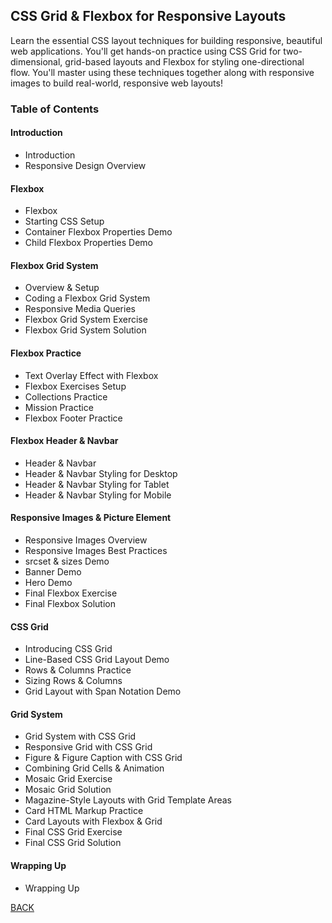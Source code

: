 ## CSS Grid & Flexbox for Responsive Layouts

Learn the essential CSS layout techniques for building responsive, beautiful web applications. You'll get hands-on practice using CSS Grid for two-dimensional, grid-based layouts and Flexbox for styling one-directional flow. You'll master using these techniques together along with responsive images to build real-world, responsive web layouts!

<!-- Course Website (https://frontendmasters.github.io/grid-flexbox-v2/) -->

### Table of Contents
#### Introduction
- Introduction
- Responsive Design Overview

#### Flexbox
- Flexbox
- Starting CSS Setup
- Container Flexbox Properties Demo
- Child Flexbox Properties Demo

#### Flexbox Grid System
- Overview & Setup
- Coding a Flexbox Grid System
- Responsive Media Queries
- Flexbox Grid System Exercise
- Flexbox Grid System Solution

#### Flexbox Practice
- Text Overlay Effect with Flexbox
- Flexbox Exercises Setup
- Collections Practice
- Mission Practice
- Flexbox Footer Practice

#### Flexbox Header & Navbar
- Header & Navbar
- Header & Navbar Styling for Desktop
- Header & Navbar Styling for Tablet
- Header & Navbar Styling for Mobile

#### Responsive Images & Picture Element
- Responsive Images Overview
- Responsive Images Best Practices
- srcset & sizes Demo
- Banner Demo
- Hero Demo
- Final Flexbox Exercise
- Final Flexbox Solution

#### CSS Grid
- Introducing CSS Grid
- Line-Based CSS Grid Layout Demo
- Rows & Columns Practice
- Sizing Rows & Columns
- Grid Layout with Span Notation Demo

#### Grid System
- Grid System with CSS Grid
- Responsive Grid with CSS Grid
- Figure & Figure Caption with CSS Grid
- Combining Grid Cells & Animation
- Mosaic Grid Exercise
- Mosaic Grid Solution
- Magazine-Style Layouts with Grid Template Areas
- Card HTML Markup Practice
- Card Layouts with Flexbox & Grid
- Final CSS Grid Exercise
- Final CSS Grid Solution

#### Wrapping Up
- Wrapping Up

[BACK](./README.md)